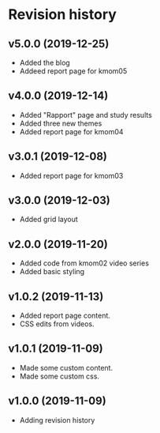 Revision history
================

v5.0.0 (2019-12-25)
-------------------
* Added the blog
* Addeed report page for kmom05

v4.0.0 (2019-12-14)
-------------------
* Added "Rapport" page and study results
* Added three new themes
* Added report page for kmom04

v3.0.1 (2019-12-08)
-------------------
* Added report page for kmom03

v3.0.0 (2019-12-03)
-------------------
* Added grid layout 


v2.0.0 (2019-11-20)
-------------------

* Added code from kmom02 video series
* Added basic styling


v1.0.2 (2019-11-13)
-------------------

* Added report page content.
* CSS edits from videos.


v1.0.1 (2019-11-09)
-------------------

* Made some custom content.
* Made some custom css.

v1.0.0 (2019-11-09)
-------------------

* Adding revision history